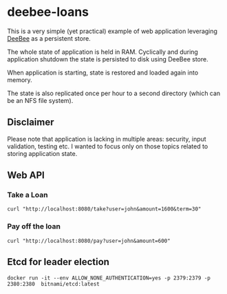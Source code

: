 # deebee-loans

This is a very simple (yet practical) example of web application
leveraging [DeeBee](https://github.com/jacekolszak/deebee) as a persistent store.

The whole state of application is held in RAM. Cyclically and during application shutdown the state is persisted to disk
using DeeBee store.

When application is starting, state is restored and loaded again into memory.

The state is also replicated once per hour to a second directory (which can be an NFS file system).

## Disclaimer

Please note that application is lacking in multiple areas: security, input validation, testing etc. I wanted to focus
only on those topics related to storing application state.

## Web API

### Take a Loan

```shell
curl "http://localhost:8080/take?user=john&amount=1600&term=30"
```

### Pay off the loan

```shell
curl "http://localhost:8080/pay?user=john&amount=600"
``` 

## Etcd for leader election

```shell
docker run -it --env ALLOW_NONE_AUTHENTICATION=yes -p 2379:2379 -p 2380:2380  bitnami/etcd:latest
```